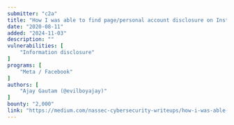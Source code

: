 ```yaml
---
submitter: "c2a"
title: "How I was able to find page/personal account disclosure on Instagram"
date: "2020-08-11"
added: "2024-11-03"
description: ""
vulnerabilities: [
    "Information disclosure"
]
programs: [
    "Meta / Facebook"
]
authors: [
    "Ajay Gautam (@evilboyajay)"
]
bounty: "2,000"
link: "https://medium.com/nassec-cybersecurity-writeups/how-i-was-able-to-find-page-personal-account-disclosure-on-instagram-d9607de4883f"
---
```




